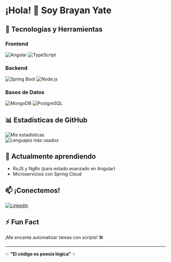 # ¡Hola! 👋 Soy Brayan Yate

## 🚀 Tecnologías y Herramientas  

### Frontend  
![Angular](https://img.shields.io/badge/Angular-DD0031?style=flat&logo=angular&logoColor=white)
![TypeScript](https://img.shields.io/badge/TypeScript-3178C6?style=flat&logo=typescript&logoColor=white)

### Backend  
![Spring Boot](https://img.shields.io/badge/Spring_Boot-6DB33F?style=flat&logo=spring&logoColor=white)
![Node.js](https://img.shields.io/badge/Node.js-339933?style=flat&logo=node.js&logoColor=white)

### Bases de Datos  
![MongoDB](https://img.shields.io/badge/MongoDB-47A248?style=flat&logo=mongodb&logoColor=white)
![PostgreSQL](https://img.shields.io/badge/PostgreSQL-4169E1?style=flat&logo=postgresql&logoColor=white)

## 📊 Estadísticas de GitHub  
![Mis estadísticas](https://github-readme-stats.vercel.app/api?username=BrayanYate&show_icons=true&theme=radical&hide_border=true)  
![Lenguajes más usados](https://github-readme-stats.vercel.app/api/top-langs/?username=BrayanYate&layout=compact&theme=radical&hide_border=true)

## 🌱 Actualmente aprendiendo  
- RxJS y NgRx (para estado avanzado en Angular)  
- Microservicios con Spring Cloud  

## 📫 ¡Conectemos!  
[![LinkedIn](https://img.shields.io/badge/LinkedIn-Brayan_Yate-0077B5?style=flat&logo=linkedin)](https://www.linkedin.com/in/brayan-stiven-yate-prada-99646b1b9/)


## ⚡ Fun Fact  
¡Me encanta automatizar tareas con scripts! 🛠️  

---

✨ **"El código es poesía lógica"** ✨  

